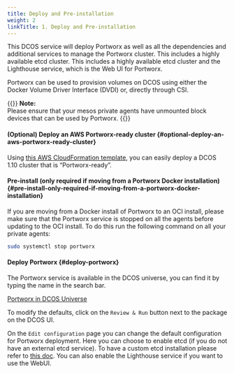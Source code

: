 ```yaml
---
title: Deploy and Pre-installation
weight: 2
linkTitle: 1. Deploy and Pre-installation
---
```


This DCOS service will deploy Portworx as well as all the dependencies and additional services to manage the Portworx cluster. This includes a highly available etcd cluster. This includes a highly available etcd cluster and the Lighthouse service, which is the Web UI for Portworx.

Portworx can be used to provision volumes on DCOS using either the Docker Volume Driver Interface \(DVDI\) or, directly through CSI.

{{<info>}}
**Note:**<br/>Please ensure that your mesos private agents have unmounted block devices that can be used by Portworx.
{{</info>}}

#### \(Optional\) Deploy an AWS Portworx-ready cluster {#optional-deploy-an-aws-portworx-ready-cluster}

Using [this AWS CloudFormation template](/install-with-other/dcos/operate-and-maintain/px-ready-aws-cf), you can easily deploy a DCOS 1.10 cluster that is “Portworx-ready”.

#### Pre-install \(only required if moving from a Portworx Docker installation\) {#pre-install-only-required-if-moving-from-a-portworx-docker-installation}

If you are moving from a Docker install of Portworx to an OCI install, please make sure that the Portworx service is stopped on all the agents before updating to the OCI install. To do this run the following command on all your private agents:

```bash
sudo systemctl stop portworx
```

#### Deploy Portworx {#deploy-portworx}

The Portworx service is available in the DCOS universe, you can find it by typing the name in the search bar.

[Portworx in DCOS Universe](/install-with-other/dcos/install/install-universe)

To modify the defaults, click on the `Review & Run` button next to the package on the DCOS UI.

On the `Edit configuration` page you can change the default configuration for Portworx deployment. Here you can choose to
enable etcd (if you do not have an external etcd service). To have a custom etcd installation please refer to
[this doc](/portworx-install-with-kubernetes/operate-and-maintain-on-kubernetes/etcd). You can also enable the Lighthouse service if you want to use the WebUI.
